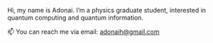 Hi, my name is Adonai.
I’m a physics graduate student, interested in quantum computing and quantum information.

📫 You can reach me via email: adonaih@gmail.com

<!---
AdonaiHS/AdonaiHS is a ✨ special ✨ repository because its `README.md` (this file) appears on your GitHub profile.
You can click the Preview link to take a look at your changes.
--->
